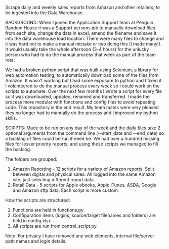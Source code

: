 Scrape daily and weekly sales reports from Amazon and other retailers, to be ingested into the Data Warehouse. 

BACKGROUND:
When I joined the Application Support team at Penguin Random House it was a Support persons job to manually download files from each site, change the data in excel, amend the filename and save it into the data warehouse load location. There were many files to change and it was hard not to make a manual mistake or two doing this (I made many!). It would usually take the whole afternoon (3-4 hours) for the unlucky person who had to do the manual process that week as part of the team rota.

We had a broken python script that was built using Selenium, a library for web automation testing, to automatically download some of the files from Amazon. It wasn't working but I had some exposure to python and I fixed it. I volunteered to do the manual process every week so I could work on the scripts to automate. Over the next few months I wrote a script for every file so it was downloaded, updated, renamed and transferred. I made the process more modular with functions and config files to avoid repeating code. This repository is the end result. My team mates were very pleased they no longer had to manually do the process and I improved my python skills.

SCRIPTS:
Made to be run on any day of the week and the daily files take 2 optional arguments from the command line (--start_date and --end_date) so a backlog of files could be run if need be. We had over a hundred missing files for lesser priority reports, and using these scripts we managed to fill the backlog.


The folders are grouped:
1. Amazon Reporting - 12 scripts for a variety of Amazon reports. Split between digital and physical sales. All logged into the same Amazon site, just selecting different report data.
2. Retail Data - 5 scripts for Apple ebooks, Apple iTunes, ASDA, Google and Amazon sftp data. Each script is more custom.


How the scripts are structured:
1. Functions are held in functions.py
2. Configuration items (logins, source/target filenames and folders) are held in config.xlsx
3. All scripts are run from control_script.py.


Note: For privacy I have removed any web elements, internal file/server path names and login details.

